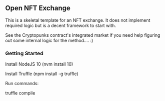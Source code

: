 ## Open NFT Exchange 
 
This is a skeletal template for an NFT exchange.  It does not implement required logic but is a decent framework to start with. 

See the Cryptopunks contract's integrated market if you need help figuring out some internal logic for the method.... :)  



### Getting Started 
Install NodeJS 10 (nvm install 10)

Install Truffle (npm install -g truffle)


Run commands: 

truffle compile 
